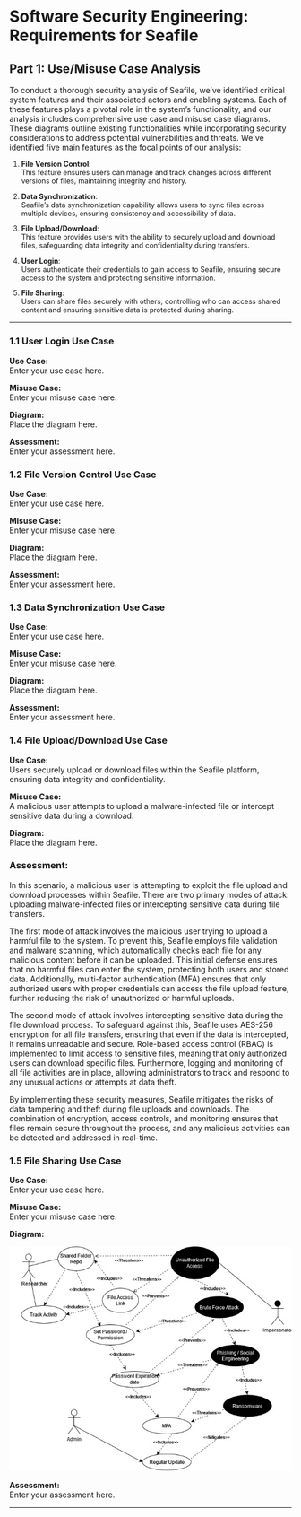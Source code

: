 # **Software Security Engineering: Requirements for Seafile**

## **Part 1: Use/Misuse Case Analysis**

To conduct a thorough security analysis of Seafile, we’ve identified critical system features and their associated actors and enabling systems. Each of these features plays a pivotal role in the system’s functionality, and our analysis includes comprehensive use case and misuse case diagrams. These diagrams outline existing functionalities while incorporating security considerations to address potential vulnerabilities and threats. We've identified five main features as the focal points of our analysis:

<span style="font-size: 90%">

1. **File Version Control**:  
   This feature ensures users can manage and track changes across different versions of files, maintaining integrity and history.
   
2. **Data Synchronization**:  
   Seafile’s data synchronization capability allows users to sync files across multiple devices, ensuring consistency and accessibility of data.

3. **File Upload/Download**:  
   This feature provides users with the ability to securely upload and download files, safeguarding data integrity and confidentiality during transfers.

4. **User Login**:  
   Users authenticate their credentials to gain access to Seafile, ensuring secure access to the system and protecting sensitive information.

5. **File Sharing**:  
   Users can share files securely with others, controlling who can access shared content and ensuring sensitive data is protected during sharing.

</span>

---

### **1.1 User Login Use Case**

**Use Case:**  
Enter your use case here.

**Misuse Case:**  
Enter your misuse case here.

**Diagram:**  
Place the diagram here.

**Assessment:**  
Enter your assessment here.



### **1.2 File Version Control Use Case**

**Use Case:**  
Enter your use case here.

**Misuse Case:**  
Enter your misuse case here.

**Diagram:**  
Place the diagram here.

**Assessment:**  
Enter your assessment here.



### **1.3 Data Synchronization Use Case**

**Use Case:**  
Enter your use case here.

**Misuse Case:**  
Enter your misuse case here.

**Diagram:**  
Place the diagram here.

**Assessment:**  
Enter your assessment here.



### **1.4 File Upload/Download Use Case**

**Use Case:**  
Users securely upload or download files within the Seafile platform, ensuring data integrity and confidentiality.

**Misuse Case:**  
A malicious user attempts to upload a malware-infected file or intercept sensitive data during a download.

**Diagram:**  
Place the diagram here.

### Assessment:

In this scenario, a malicious user is attempting to exploit the file upload and download processes within Seafile. There are two primary modes of attack: uploading malware-infected files or intercepting sensitive data during file transfers.

The first mode of attack involves the malicious user trying to upload a harmful file to the system. To prevent this, Seafile employs file validation and malware scanning, which automatically checks each file for any malicious content before it can be uploaded. This initial defense ensures that no harmful files can enter the system, protecting both users and stored data. Additionally, multi-factor authentication (MFA) ensures that only authorized users with proper credentials can access the file upload feature, further reducing the risk of unauthorized or harmful uploads.

The second mode of attack involves intercepting sensitive data during the file download process. To safeguard against this, Seafile uses AES-256 encryption for all file transfers, ensuring that even if the data is intercepted, it remains unreadable and secure. Role-based access control (RBAC) is implemented to limit access to sensitive files, meaning that only authorized users can download specific files. Furthermore, logging and monitoring of all file activities are in place, allowing administrators to track and respond to any unusual actions or attempts at data theft.

By implementing these security measures, Seafile mitigates the risks of data tampering and theft during file uploads and downloads. The combination of encryption, access controls, and monitoring ensures that files remain secure throughout the process, and any malicious activities can be detected and addressed in real-time.




### **1.5 File Sharing Use Case**

**Use Case:**  
Enter your use case here.

**Misuse Case:**  
Enter your misuse case here.

**Diagram:**  


[![File Upload/Download Use-Misuse Case Diagram](https://github.com/gprasanthi9/Debug-Squad-Seafile/raw/main/Use-Misuse%20Case%20Diagram/File%20Sharing%20Use-Misuse%20Case.jpg)](https://github.com/gprasanthi9/Debug-Squad-Seafile/blob/main/Use-Misuse%20Case%20Diagram/File%20Sharing%20Use-Misuse%20Case.jpg)

**Assessment:**  
Enter your assessment here.

---
